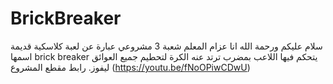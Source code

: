 # BrickBreaker
سلام عليكم ورحمة الله انا عزام المعلم شعبة 3 مشروعي عبارة عن لعبة كلاسكية قديمة اسمها brick breaker يتحكم فيها اللاعب بمضرب ترتد عنه الكرة لتحطيم جميع العوائق ليفوز. رابط مقطع المشروع (https://youtu.be/fNoOPiwCDwU) 
